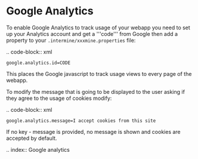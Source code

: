 Google Analytics
================================

To enable Google Analytics to track usage of your webapp you need to set up your Analytics account and get a '''code''' from Google then add a property to your `.intermine/xxxmine.properties` file:

.. code-block:: xml

	google.analytics.id=CODE

This places the Google javascript to track usage views to every page of the webapp.

To modify the message that is going to be displayed to the user asking if they agree to the usage of cookies modify:

.. code-block:: xml

	google.analytics.message=I accept cookies from this site

If no key - message is provided, no message is shown and cookies are accepted by default.

.. index:: Google analytics